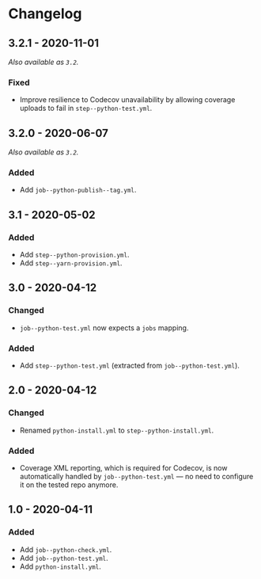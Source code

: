 # Changelog

## 3.2.1 - 2020-11-01

_Also available as `3.2`._

### Fixed

- Improve resilience to Codecov unavailability by allowing coverage uploads to fail in `step--python-test.yml`.

## 3.2.0 - 2020-06-07

_Also available as `3.2`._

### Added

- Add `job--python-publish--tag.yml`.

## 3.1 - 2020-05-02

### Added

- Add `step--python-provision.yml`.
- Add `step--yarn-provision.yml`.

## 3.0 - 2020-04-12

### Changed

- `job--python-test.yml` now expects a `jobs` mapping.

### Added

- Add `step--python-test.yml` (extracted from `job--python-test.yml`).

## 2.0 - 2020-04-12

### Changed

- Renamed `python-install.yml` to `step--python-install.yml`.

### Added

- Coverage XML reporting, which is required for Codecov, is now automatically handled by `job--python-test.yml` — no need to configure it on the tested repo anymore.

## 1.0 - 2020-04-11

### Added

- Add `job--python-check.yml`.
- Add `job--python-test.yml`.
- Add `python-install.yml`.
